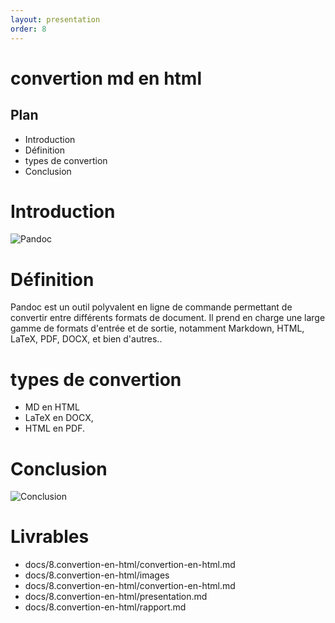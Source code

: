 ```yaml
---
layout: presentation
order: 8
---
```

# convertion md en html
<!-- new slide -->
## Plan
- Introduction
- Définition
- types de convertion
- Conclusion
<!-- new slide -->
# Introduction

![Pandoc](/lab-markdown/8.convertion-en-html/images/pandoc.png)
<!-- new slide -->
# Définition

Pandoc est un outil polyvalent en ligne de commande permettant de convertir entre différents formats de document. Il prend en charge une large gamme de formats d'entrée et de sortie, notamment Markdown, HTML, LaTeX, PDF, DOCX, et bien d'autres..
<!-- new slide -->
# types de convertion

- MD en HTML
- LaTeX en DOCX,
- HTML en PDF.
<!-- new slide -->

# Conclusion

![Conclusion](/lab-markdown/8.convertion-en-html/images/conclusion.png)
<!-- new slide -->
# Livrables

- docs/8.convertion-en-html/convertion-en-html.md
- docs/8.convertion-en-html/images
- docs/8.convertion-en-html/convertion-en-html.md
- docs/8.convertion-en-html/presentation.md
- docs/8.convertion-en-html/rapport.md